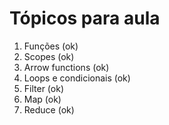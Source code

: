 # Tópicos para aula

1. Funções (ok)
2. Scopes (ok)
3. Arrow functions (ok)
4. Loops e condicionais (ok)
5. Filter (ok)
6. Map (ok)
7. Reduce (ok)



